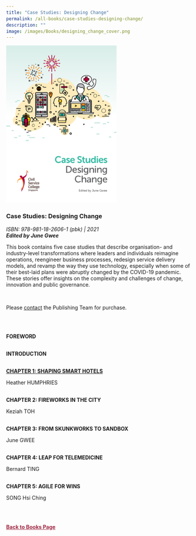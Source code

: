 ```yaml
---
title: "Case Studies: Designing Change"
permalink: /all-books/case-studies-designing-change/
description: ""
image: /images/Books/designing_change_cover.png
---
```

<style>

#book1 img	
{
width:300px;	
}

.back a
{
	color: #9f2943;
	font-weight: bold;
}	


.button1 a
{
	color: #9f2943;
	font-weight:bold;
}

#chapter1,#chapter2, #chapter3,#chapter4, #chapter5,#foreword,#introduction
{
margin-top:30px;	
}
	

	
</style>

<div id="book1">
<img src="/images/Books/designing_change_cover.png">
</div>	

<h3>Case Studies: Designing Change</h3>
<i>ISBN: 978-981-18-2606-1 (pbk) | 2021</i><br>
<b><i>Edited by June Gwee</i></b>

<p>This book contains five case studies that describe organisation- and industry-level transformations where leaders and individuals reimagine operations, reengineer business processes, redesign service delivery models, and revamp the way they use technology, especially when some of their best-laid
plans were abruptly changed by the COVID-19 pandemic. These stories offer insights on the complexity and challenges of change, innovation and public governance.</p>	
<br>
<p>Please <a href="/contact-us/">contact</a> the Publishing Team for purchase.</p>

<br>
<div id="foreword">
	<p><b>FOREWORD</b></p>
</div>

<div id="introduction">
	<p><b>INTRODUCTION</b></p>
</div>

<div id="chapter1">
<p><b><a href="https://rise.articulate.com/share/7J8nYGRlITVnMmf-dhqJ2S7YzUJ8YSlO"> CHAPTER 1: SHAPING SMART HOTELS</a></b></p>
Heather HUMPHRIES
</div>


<div id="chapter2">
<p><b>CHAPTER 2: FIREWORKS IN THE CITY</b></p>
Keziah TOH
</div>

<div id="chapter3">
<p><b>CHAPTER 3: FROM SKUNKWORKS TO SANDBOX</b></p>
June GWEE
</div>

<div id="chapter4">
<p><b>CHAPTER 4: LEAP FOR TELEMEDICINE</b></p>
Bernard TING
</div>


<div id="chapter5">
<p><b>CHAPTER 5: AGILE FOR WINS</b></p>
SONG Hsi Ching
</div>

<br><br>

<div class="back">
<a href="/books/">Back to Books Page</a>	
</div>
